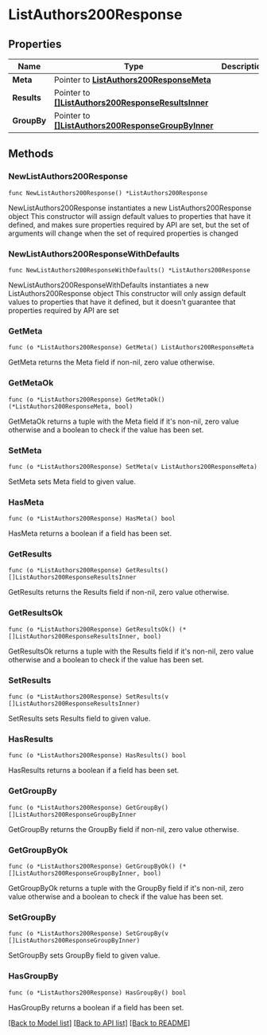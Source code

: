 # ListAuthors200Response

## Properties

Name | Type | Description | Notes
------------ | ------------- | ------------- | -------------
**Meta** | Pointer to [**ListAuthors200ResponseMeta**](ListAuthors200ResponseMeta.md) |  | [optional] 
**Results** | Pointer to [**[]ListAuthors200ResponseResultsInner**](ListAuthors200ResponseResultsInner.md) |  | [optional] 
**GroupBy** | Pointer to [**[]ListAuthors200ResponseGroupByInner**](ListAuthors200ResponseGroupByInner.md) |  | [optional] 

## Methods

### NewListAuthors200Response

`func NewListAuthors200Response() *ListAuthors200Response`

NewListAuthors200Response instantiates a new ListAuthors200Response object
This constructor will assign default values to properties that have it defined,
and makes sure properties required by API are set, but the set of arguments
will change when the set of required properties is changed

### NewListAuthors200ResponseWithDefaults

`func NewListAuthors200ResponseWithDefaults() *ListAuthors200Response`

NewListAuthors200ResponseWithDefaults instantiates a new ListAuthors200Response object
This constructor will only assign default values to properties that have it defined,
but it doesn't guarantee that properties required by API are set

### GetMeta

`func (o *ListAuthors200Response) GetMeta() ListAuthors200ResponseMeta`

GetMeta returns the Meta field if non-nil, zero value otherwise.

### GetMetaOk

`func (o *ListAuthors200Response) GetMetaOk() (*ListAuthors200ResponseMeta, bool)`

GetMetaOk returns a tuple with the Meta field if it's non-nil, zero value otherwise
and a boolean to check if the value has been set.

### SetMeta

`func (o *ListAuthors200Response) SetMeta(v ListAuthors200ResponseMeta)`

SetMeta sets Meta field to given value.

### HasMeta

`func (o *ListAuthors200Response) HasMeta() bool`

HasMeta returns a boolean if a field has been set.

### GetResults

`func (o *ListAuthors200Response) GetResults() []ListAuthors200ResponseResultsInner`

GetResults returns the Results field if non-nil, zero value otherwise.

### GetResultsOk

`func (o *ListAuthors200Response) GetResultsOk() (*[]ListAuthors200ResponseResultsInner, bool)`

GetResultsOk returns a tuple with the Results field if it's non-nil, zero value otherwise
and a boolean to check if the value has been set.

### SetResults

`func (o *ListAuthors200Response) SetResults(v []ListAuthors200ResponseResultsInner)`

SetResults sets Results field to given value.

### HasResults

`func (o *ListAuthors200Response) HasResults() bool`

HasResults returns a boolean if a field has been set.

### GetGroupBy

`func (o *ListAuthors200Response) GetGroupBy() []ListAuthors200ResponseGroupByInner`

GetGroupBy returns the GroupBy field if non-nil, zero value otherwise.

### GetGroupByOk

`func (o *ListAuthors200Response) GetGroupByOk() (*[]ListAuthors200ResponseGroupByInner, bool)`

GetGroupByOk returns a tuple with the GroupBy field if it's non-nil, zero value otherwise
and a boolean to check if the value has been set.

### SetGroupBy

`func (o *ListAuthors200Response) SetGroupBy(v []ListAuthors200ResponseGroupByInner)`

SetGroupBy sets GroupBy field to given value.

### HasGroupBy

`func (o *ListAuthors200Response) HasGroupBy() bool`

HasGroupBy returns a boolean if a field has been set.


[[Back to Model list]](../README.md#documentation-for-models) [[Back to API list]](../README.md#documentation-for-api-endpoints) [[Back to README]](../README.md)


